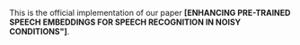 
This is the official implementation of our paper **[ENHANCING PRE-TRAINED SPEECH EMBEDDINGS FOR SPEECH RECOGNITION IN NOISY CONDITIONS"]**.

